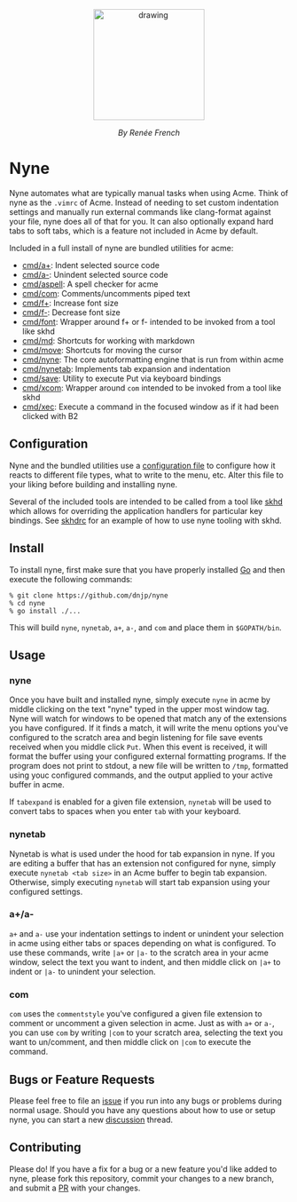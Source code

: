 <div style="text-align:center">
  <img src="https://raw.githubusercontent.com/dnjp/nyne/master/resources/glenda.jpg" alt="drawing" width="200"/>
  <p style="font-style: italic;">By Renée French</p>
</div>

# Nyne

Nyne automates what are typically manual tasks when using Acme. Think of nyne as
the `.vimrc` of Acme. Instead of needing to set custom indentation settings and
manually run external commands like clang-format against your file, nyne does
all of that for you. It can also optionally expand hard tabs to soft tabs, which
is a feature not included in Acme by default.

Included in a full install of nyne are bundled utilities for acme:

* [cmd/a+](./cmd/a+): Indent selected source code
* [cmd/a-](./cmd/a-): Unindent selected source code
* [cmd/aspell](./cmd/aspell): A spell checker for acme
* [cmd/com](./cmd/com): Comments/uncomments piped text
* [cmd/f+](./cmd/f+): Increase font size
* [cmd/f-](./cmd/f-): Decrease font size
* [cmd/font](./cmd/font): Wrapper around f+ or f- intended to be invoked from a tool like skhd
* [cmd/md](./cmd/md): Shortcuts for working with markdown
* [cmd/move](./cmd/move): Shortcuts for moving the cursor
* [cmd/nyne](./cmd/nyne): The core autoformatting engine that is run from within acme
* [cmd/nynetab](./cmd/nynetab): Implements tab expansion and indentation
* [cmd/save](./cmd/save): Utility to execute Put via keyboard bindings
* [cmd/xcom](./cmd/xcom): Wrapper around `com` intended to be invoked from a tool like skhd
* [cmd/xec](./cmd/xec): Execute a command in the focused window as if it had been clicked with B2

## Configuration

Nyne and the bundled utilities use a [configuration
file](https://github.com/dnjp/nyne/blob/master/config.go) to configure
how it reacts to different file types, what to write to the menu, etc.
Alter this file to your liking before building and installing nyne.

Several of the included tools are intended to be called from a tool
like [skhd](https://github.com/koekeishiya/skhd) which allows for
overriding the application handlers for particular key bindings.
See [skhdrc](./skhdrc) for an example of how to use nyne tooling
with skhd.

## Install

To install nyne, first make sure that you have properly installed
[Go](https://go.dev/learn/) and then execute the following commands:

```
% git clone https://github.com/dnjp/nyne
% cd nyne
% go install ./...
```

This will build `nyne`, `nynetab`, `a+`, `a-`, and `com` and place them in
`$GOPATH/bin`.

## Usage

### nyne

Once you have built and installed nyne, simply execute `nyne` in acme by middle
clicking on the text "nyne" typed in the upper most window tag. Nyne will watch
for windows to be opened that match any of the extensions you have configured.
If it finds a match, it will write the menu options you've configured to the
scratch area and begin listening for file save events received when you middle
click `Put`. When this event is received, it will format the buffer using your
configured external formatting programs. If the program does not print to
stdout, a new file will be written to `/tmp`, formatted using youc configured
commands, and the output applied to your active buffer in acme.

If `tabexpand` is enabled for a given file extension, `nynetab` will be used to
convert tabs to spaces when you enter `tab` with your keyboard.

### nynetab

Nynetab is what is used under the hood for tab expansion in nyne. If you are
editing a buffer that has an extension not configured for nyne, simply execute
`nynetab <tab size>` in an Acme buffer to begin tab expansion. Otherwise, simply
executing `nynetab` will start tab expansion using your configured settings.

### a+/a-

`a+` and `a-` use your indentation settings to indent or unindent your selection
in acme using either tabs or spaces depending on what is configured. To use
these commands, write `|a+` or `|a-` to the scratch area in your acme window,
select the text you want to indent, and then middle click on `|a+` to indent or
`|a-` to unindent your selection.

### com

`com` uses the `commentstyle` you've configured a given file extension to
comment or uncomment a given selection in acme. Just as with `a+` or `a-`, you
can use `com` by writing `|com` to your scratch area, selecting the text you
want to un/comment, and then middle click on `|com` to execute the command.

## Bugs or Feature Requests

Please feel free to file an [issue](https://github.com/dnjp/nyne/issues) if you
run into any bugs or problems during normal usage. Should you have any questions
about how to use or setup nyne, you can start a new
[discussion](https://github.com/dnjp/nyne/discussions) thread.

## Contributing

Please do! If you have a fix for a bug or a new feature you'd like added to
nyne, please fork this repository, commit your changes to a new branch, and
submit a [PR](https://github.com/dnjp/nyne/pulls) with your changes.
